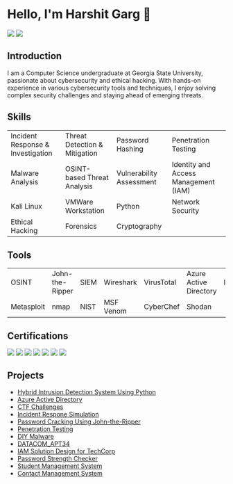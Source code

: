 # Hello, I'm Harshit Garg 👋
<a href="https://linkedin.com/in/harshitgarg-cs/"><img src="https://img.shields.io/badge/-LinkedIn-0072b1?&style=for-the-badge&logo=linkedin&logoColor=white" /></a>
<a href="https://harshitgarg-cs.github.io/Harshit-Garg_Resume.pdf"><img src="https://img.shields.io/badge/-Resume-04c385?&style=for-the-badge" /></a>

## Introduction

I am a Computer Science undergraduate at Georgia State University, passionate about cybersecurity and ethical hacking. With hands-on experience in various cybersecurity tools and techniques, I enjoy solving complex security challenges and staying ahead of emerging threats.

## Skills

<table>
  <tr>
    <td>Incident Response & Investigation</td>
    <td>Threat Detection & Mitigation</td>
    <td>Password Hashing</td>
    <td>Penetration Testing</td>
  </tr>
  <tr>
    <td>Malware Analysis</td>
    <td>OSINT-based Threat Analysis</td>
    <td>Vulnerability Assessment</td>
    <td>Identity and Access Management (IAM)</td>
  </tr>
  <tr>
    <td>Kali Linux</td>
    <td>VMWare Workstation</td>
    <td>Python</td>
    <td>Network Security</td>
  </tr>
  <tr>
    <td>Ethical Hacking</td>
    <td>Forensics</td>
    <td>Cryptography</td>
  </tr>
</table>

## Tools
<table>
  <tr>
    <td>OSINT</td>
    <td>John-the-Ripper</td>
    <td>SIEM</td>
    <td>Wireshark</td>
    <td>VirusTotal</td>
    <td>Azure Active Directory</td>
    <td>IDS</td>
    <td>Logging</td>
  </tr>
  <tr>
    <td>Metasploit</td>
    <td>nmap</td>
    <td>NIST</td>
    <td>MSF Venom</td>
    <td>CyberChef</td>
    <td>Shodan</td>
  </tr>
</table>

## Certifications

<div>
<img src="https://img.shields.io/badge/-CodePath%20CYB%20101-04c385?&style=for-the-badge" />  
<img src="https://img.shields.io/badge/-CodePath%20CYB%20102-04c385?&style=for-the-badge" />  
<img src="https://img.shields.io/badge/-Datacom%20Cybersecurity%20Job%20Simulation-00276b?&style=for-the-badge" />  
<img src="https://img.shields.io/badge/-Mastercard%20Cybersecurity%20Job%20Simulation-ff6000?&style=for-the-badge" />  
<img src="https://img.shields.io/badge/-Tata%20Group%20Cybersecurity%20Analyst%20Job%20Simulation-ffffff?&style=for-the-badge" /> 
<img src="https://img.shields.io/badge/-ISC2%3A%20Certified%20in%20Cybersecurity-42823d?&style=for-the-badge" />
<img src="https://img.shields.io/badge/-Microsoft%3A%20Cybersecurity%20Analyst%20Professional%20Certificate-ffb902?&style=for-the-badge" />

</div>

## Projects
- <a href="https://github.com/harshitgarg-cs/hybrid-intrusion-detection-systen.git">Hybrid Intrusion Detection System Using Python</a>
- <a href="https://github.com/harshitgarg-cs/Azure-Active-Directory">Azure Active Directory</a>
- <a href="https://github.com/harshitgarg-cs/ctf-challenges">CTF Challenges</a>
- <a href="https://github.com/harshitgarg-cs/Incident-Response-by-IBM/tree/main">Incident Respone Simulation</a>
- <a href="https://github.com/harshitgarg-cs/Password-Crackathon/tree/main">Password Cracking Using John-the-Ripper</a>
- <a href="https://github.com/harshitgarg-cs/Penetration-Testing/tree/main">Penetration Testing</a>
- <a href="https://github.com/harshitgarg-cs/DIY-Malware">DIY Malware</a>
- <a href="https://github.com/harshitgarg-cs/DATACOM_APT34/tree/main">DATACOM_APT34</a>
- <a href="https://github.com/harshitgarg-cs/TCS_TechCorp">IAM Solution Design for TechCorp</a>
- <a href="https://github.com/harshitgarg-cs/Password-Strength-Checker">Password Strength Checker</a>
- <a href="https://github.com/harshitgarg-cs/Student-Management-System">Student Management System</a>
- <a href="https://github.com/harshitgarg-cs/Contact-Management-System">Contact Management System</a>
